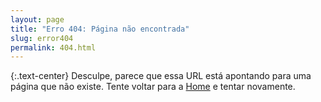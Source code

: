 ```yaml
---
layout: page
title: "Erro 404: Página não encontrada"
slug: error404
permalink: 404.html
---
```


{:.text-center}
Desculpe, parece que essa URL está apontando para uma página que não existe. Tente voltar para a <a href="{{ site.baseurl }}/">Home</a> e tentar novamente.
